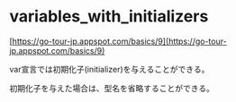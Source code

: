 # variables_with_initializers

[https://go-tour-jp.appspot.com/basics/9](https://go-tour-jp.appspot.com/basics/9)

var宣言では初期化子(initializer)を与えることができる。

初期化子を与えた場合は、型名を省略することができる。
